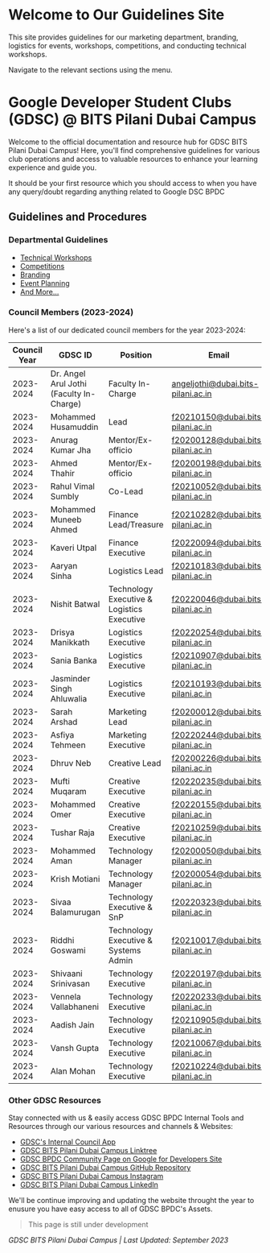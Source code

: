 # Welcome to Our Guidelines Site

This site provides guidelines for our marketing department, branding, logistics for events, workshops, competitions, and conducting technical workshops.

Navigate to the relevant sections using the menu.

# Google Developer Student Clubs (GDSC) @ BITS Pilani Dubai Campus

Welcome to the official documentation and resource hub for GDSC BITS Pilani Dubai Campus! Here, you'll find comprehensive guidelines for various club operations and access to valuable resources to enhance your learning experience and guide you.

It should be your first resource which you should access to when you have any query/doubt regarding anything related to Google DSC BPDC

## Guidelines and Procedures

### Departmental Guidelines

- [Technical Workshops](/technical-workshops.md)
- [Competitions](/competitions.md)
- [Branding](/branding.md)
- [Event Planning](/event-planning.md)
- [And More...](#)

### Council Members (2023-2024)

Here's a list of our dedicated council members for the year 2023-2024:

| Council Year | GDSC ID                               | Position                         | Email                               |
|--------------|---------------------------------------|----------------------------------|-------------------------------------|
| 2023-2024    | Dr. Angel Arul Jothi (Faculty In-Charge) | Faculty In-Charge             | angeljothi@dubai.bits-pilani.ac.in  |
| 2023-2024    | Mohammed Husamuddin                   | Lead                             | f20210150@dubai.bits-pilani.ac.in    |
| 2023-2024    | Anurag Kumar Jha                      | Mentor/Ex-officio                 | f20200128@dubai.bits-pilani.ac.in    |
| 2023-2024    | Ahmed Thahir                          | Mentor/Ex-officio                 | f20200198@dubai.bits-pilani.ac.in    |
| 2023-2024    | Rahul Vimal Sumbly                   | Co-Lead                           | f20210052@dubai.bits-pilani.ac.in    |
| 2023-2024    | Mohammed Muneeb Ahmed                 | Finance Lead/Treasure             | f20210282@dubai.bits-pilani.ac.in    |
| 2023-2024    | Kaveri Utpal                          | Finance Executive                 | f20220094@dubai.bits-pilani.ac.in    |
| 2023-2024    | Aaryan Sinha                          | Logistics Lead                    | f20210183@dubai.bits-pilani.ac.in    |
| 2023-2024    | Nishit Batwal                        | Technology Executive & Logistics Executive | f20220046@dubai.bits-pilani.ac.in |
| 2023-2024    | Drisya Manikkath                     | Logistics Executive                | f20220254@dubai.bits-pilani.ac.in    |
| 2023-2024    | Sania Banka                           | Logistics Executive                | f20210907@dubai.bits-pilani.ac.in    |
| 2023-2024    | Jasminder Singh Ahluwalia             | Logistics Executive                | f20210193@dubai.bits-pilani.ac.in    |
| 2023-2024    | Sarah Arshad                         | Marketing Lead                    | f20200012@dubai.bits-pilani.ac.in    |
| 2023-2024    | Asfiya Tehmeen                       | Marketing Executive                | f20220244@dubai.bits-pilani.ac.in    |
| 2023-2024    | Dhruv Neb                            | Creative Lead                     | f20200226@dubai.bits-pilani.ac.in    |
| 2023-2024    | Mufti Muqaram                        | Creative Executive                 | f20220235@dubai.bits-pilani.ac.in    |
| 2023-2024    | Mohammed Omer                        | Creative Executive                 | f20220155@dubai.bits-pilani.ac.in    |
| 2023-2024    | Tushar Raja                          | Creative Executive                 | f20210259@dubai.bits-pilani.ac.in    |
| 2023-2024    | Mohammed Aman                        | Technology Manager                | f20200050@dubai.bits-pilani.ac.in    |
| 2023-2024    | Krish Motiani                        | Technology Manager                | f20200054@dubai.bits-pilani.ac.in    |
| 2023-2024    | Sivaa Balamurugan                    | Technology Executive & SnP        | f20220323@dubai.bits-pilani.ac.in    |
| 2023-2024    | Riddhi Goswami                       | Technology Executive & Systems Admin | f20210017@dubai.bits-pilani.ac.in |
| 2023-2024    | Shivaani Srinivasan                  | Technology Executive               | f20220197@dubai.bits-pilani.ac.in    |
| 2023-2024    | Vennela Vallabhaneni                 | Technology Executive               | f20220233@dubai.bits-pilani.ac.in    |
| 2023-2024    | Aadish Jain                          | Technology Executive               | f20210905@dubai.bits-pilani.ac.in    |
| 2023-2024    | Vansh Gupta                          | Technology Executive               | f20210067@dubai.bits-pilani.ac.in    |
| 2023-2024    | Alan Mohan                           | Technology Executive               | f20210224@dubai.bits-pilani.ac.in    |

### Other GDSC Resources

Stay connected with us & easily access GDSC BPDC Internal Tools and Resources through our various resources and channels & Websites:

- [GDSC's Internal Council App](https://gdscbpdc.streamlit.app/)
- [GDSC BITS Pilani Dubai Campus Linktree](https://linktr.ee/gdsc_bpdc?utm_source=linktree_profile_share&ltsid=0cec78d8-cf20-4f72-87ce-55eb18c6e328)
- [GDSC BPDC Community Page on Google for Developers Site](https://gdsc.community.dev/bits-pilani-dubai/)
- [GDSC BITS Pilani Dubai Campus GitHub Repository](https://github.com/GDSC-BPDC)
- [GDSC BITS Pilani Dubai Campus Instagram](https://www.instagram.com/gdsc_bpdc/)
- [GDSC BITS Pilani Dubai Campus LinkedIn](https://www.linkedin.com/company/google-developer-student-club-bits-dubai/?viewAsMember=true)

We'll be continue improving and updating the website throught the year to enusure you have easy access to all of GDSC BPDC's Assets.
> This page is still under development 

*GDSC BITS Pilani Dubai Campus | Last Updated: September 2023*
